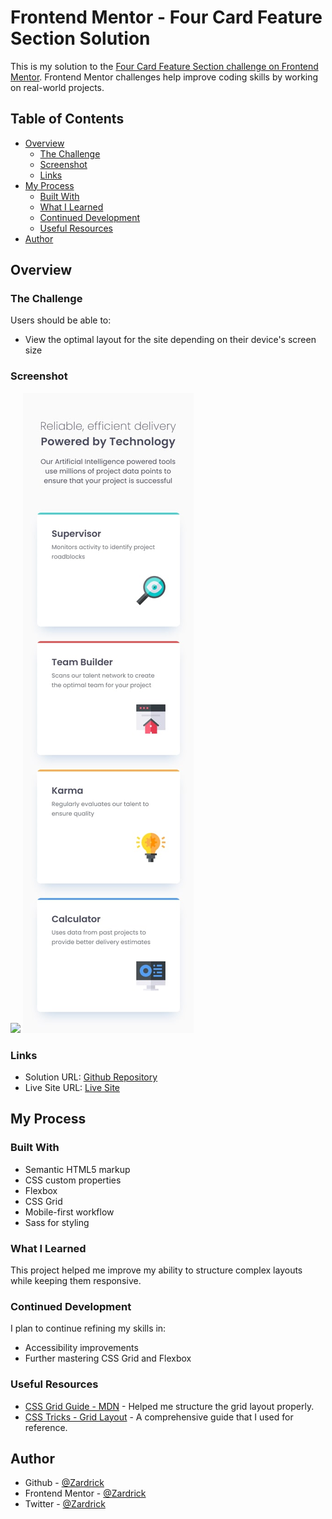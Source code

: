 # Frontend Mentor - Four Card Feature Section Solution

This is my solution to the [Four Card Feature Section challenge on Frontend Mentor](https://www.frontendmentor.io/challenges/four-card-feature-section-weK1eFYK). Frontend Mentor challenges help improve coding skills by working on real-world projects.

## Table of Contents

- [Overview](#overview)
  - [The Challenge](#the-challenge)
  - [Screenshot](#screenshot)
  - [Links](#links)
- [My Process](#my-process)
  - [Built With](#built-with)
  - [What I Learned](#what-i-learned)
  - [Continued Development](#continued-development)
  - [Useful Resources](#useful-resources)
- [Author](#author)

## Overview

### The Challenge

Users should be able to:

- View the optimal layout for the site depending on their device's screen size

### Screenshot

![](./design/desktop-design.jpg.jpg)
![](./design/mobile-design.jpg)

### Links

- Solution URL: [Github Repository](https://github.com/zardrick/four-card-feature-section)
- Live Site URL: [Live Site](https://zardrick.github.io/four-card-feature-section)

## My Process

### Built With

- Semantic HTML5 markup
- CSS custom properties
- Flexbox
- CSS Grid
- Mobile-first workflow
- Sass for styling

### What I Learned

This project helped me improve my ability to structure complex layouts while keeping them responsive. 

### Continued Development

I plan to continue refining my skills in:

- Accessibility improvements
- Further mastering CSS Grid and Flexbox

### Useful Resources

- [CSS Grid Guide - MDN](https://developer.mozilla.org/en-US/docs/Web/CSS/CSS_Grid_Layout) - Helped me structure the grid layout properly.
- [CSS Tricks - Grid Layout](https://css-tricks.com/snippets/css/complete-guide-grid/) - A comprehensive guide that I used for reference.

## Author

- Github - [@Zardrick](https://www.github.com/zardrick)
- Frontend Mentor - [@Zardrick](https://www.frontendmentor.io/profile/Zardrick)
- Twitter - [@Zardrick](https://www.twitter.com/zardrick1)

